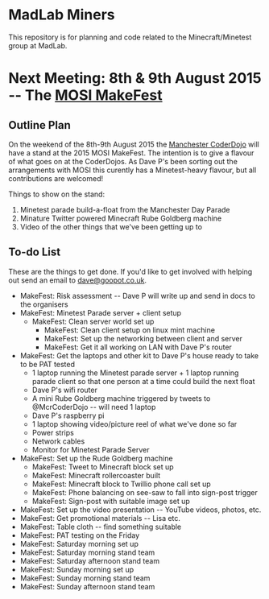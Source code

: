 MadLab Miners
=============

This repository is for planning and code related to the Minecraft/Minetest group at MadLab.

Next Meeting:  8th & 9th August 2015 -- The [MOSI MakeFest](http://www.mosi.org.uk/whats-on/makefest.aspx)
===========================

Outline Plan
------------

On the weekend of the 8th-9th August 2015 the [Manchester CoderDojo](http://mcrcoderdojo.org.uk/) will have a stand at the 2015 MOSI MakeFest.  The intention is to give a flavour of what goes on at the CoderDojos.  As Dave P's been sorting out the arrangements with MOSI this curently has a Minetest-heavy flavour, but all contributions are welcomed!

Things to show on the stand:

1. Minetest parade build-a-float from the Manchester Day Parade
2. Minature Twitter powered Minecraft Rube Goldberg machine
3. Video of the other things that we've been getting up to


To-do List
----------

These are the things to get done.  If you'd like to get involved with helping out send an email to dave@goopot.co.uk.

* MakeFest:  Risk assessment -- Dave P will write up and send in docs to the organisers
* MakeFest:  Minetest Parade server + client setup
  * MakeFest:  Clean server world set up
	* MakeFest:  Clean client setup on linux mint machine
    * MakeFest:  Set up the networking between client and server
    * MakeFest:  Get it all working on LAN with Dave P's router
* MakeFest:  Get the laptops and other kit to Dave P's house ready to take to be PAT tested
  * 1 laptop running the Minetest parade server + 1 laptop running parade client so that one person at a time could build the next float
  * Dave P's wifi router
  * A mini Rube Goldberg machine triggered by tweets to @McrCoderDojo -- will need 1 laptop
  * Dave P's raspberry pi
  * 1 laptop showing video/picture reel of what we've done so far
  * Power strips
  * Network cables
  * Monitor for Minetest Parade Server
* MakeFest:  Set up the Rude Goldberg machine
  * MakeFest:  Tweet to Minecraft block set up
  * MakeFest:  Minecraft rollercoaster built
  * MakeFest:  Minecraft block to Twillio phone call set up
  * MakeFest:  Phone balancing on see-saw to fall into sign-post trigger
  * MakeFest:  Sign-post with suitable image set up
* MakeFest:  Set up the video presentation -- YouTube videos, photos, etc.
* MakeFest:  Get promotional materials -- Lisa etc.
* MakeFest:  Table cloth -- find something suitable 
* MakeFest:  PAT testing on the Friday
* MakeFest:  Saturday morning set up
* MakeFest:  Saturday morning stand team
* MakeFest:  Saturday afternoon stand team
* MakeFest:  Sunday morning set up
* MakeFest:  Sunday morning stand team
* MakeFest:  Sunday afternoon stand team

